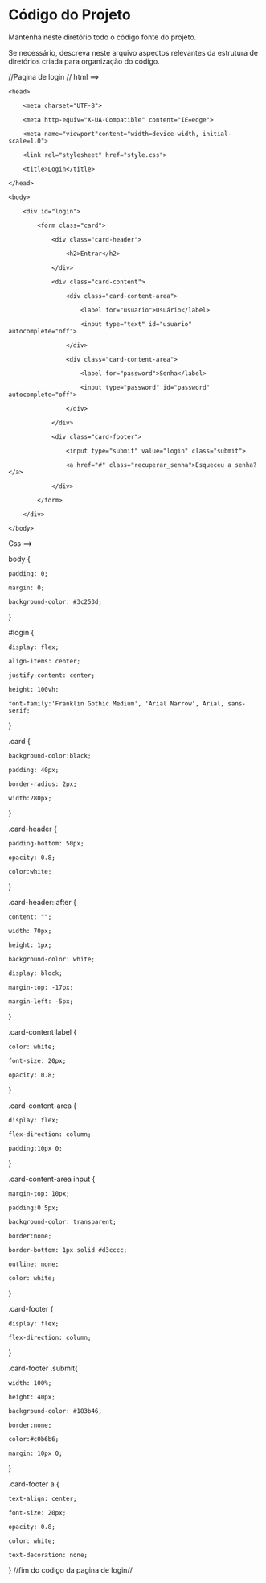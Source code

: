 # Código do Projeto

Mantenha neste diretório todo o código fonte do projeto. 

Se necessário, descreva neste arquivo aspectos relevantes da estrutura de diretórios criada para organização do código.

//Pagina de login //
html ==>
<!DOCTYPE html>

<html lang="pt-br">

    <head>

        <meta charset="UTF-8">

        <meta http-equiv="X-UA-Compatible" content="IE=edge">

        <meta name="viewport"content="width=device-width, initial-scale=1.0">

        <link rel="stylesheet" href="style.css">

        <title>Login</title>

    </head>

    <body>

        <div id="login">

            <form class="card">

                <div class="card-header">

                    <h2>Entrar</h2>

                </div>

                <div class="card-content">

                    <div class="card-content-area">

                        <label for="usuario">Usuário</label>

                        <input type="text" id="usuario" autocomplete="off">

                    </div>

                    <div class="card-content-area">

                        <label for="password">Senha</label>

                        <input type="password" id="password" autocomplete="off">

                    </div>

                </div>

                <div class="card-footer">

                    <input type="submit" value="login" class="submit">

                    <a href="#" class="recuperar_senha">Esqueceu a senha?</a>

                </div>

            </form>

        </div>

    </body>

</html>



 Css ==>
 
 
 body {

    padding: 0;

    margin: 0;

    background-color: #3c253d;

}

#login {

    display: flex;

    align-items: center;

    justify-content: center;

    height: 100vh;

    font-family:'Franklin Gothic Medium', 'Arial Narrow', Arial, sans-serif;

}

.card {

    background-color:black;

    padding: 40px;

    border-radius: 2px;

    width:280px;

}

.card-header {

    padding-bottom: 50px;

    opacity: 0.8;

    color:white;

}

.card-header::after {

    content: "";

    width: 70px;

    height: 1px;

    background-color: white;

    display: block;

    margin-top: -17px;

    margin-left: -5px;

}

.card-content label {

    color: white;

    font-size: 20px;

    opacity: 0.8;

}

.card-content-area {

    display: flex;

    flex-direction: column;

    padding:10px 0;

}

.card-content-area input {

    margin-top: 10px;

    padding:0 5px;

    background-color: transparent;

    border:none;

    border-bottom: 1px solid #d3cccc;

    outline: none;

    color: white;

}

.card-footer {

    display: flex;

    flex-direction: column;

}

.card-footer .submit{

    width: 100%;

    height: 40px;

    background-color: #183b46;

    border:none;

    color:#c0b6b6;

    margin: 10px 0;

}

.card-footer a {

    text-align: center;

    font-size: 20px;

    opacity: 0.8;

    color: white;

    text-decoration: none;

}
//fim do codigo da pagina de login// 
 
